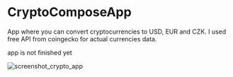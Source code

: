 # CryptoComposeApp

App where you can convert cryptocurrencies to USD, EUR and CZK. I used free API from coingecko for actual currencies data.

app is not finished yet

![screenshot_crypto_app](https://github.com/bphaggard/CryptoComposeApp/assets/129317531/a333290a-e468-4bb9-86e4-d29c1df091b5)
